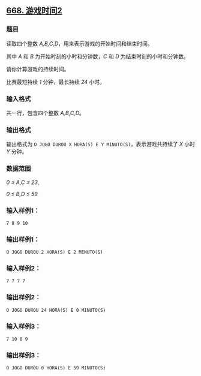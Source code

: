 ## [668. 游戏时间2](https://www.acwing.com/problem/content/670/)

### 题目

读取四个整数 *A,B,C,D*，用来表示游戏的开始时间和结束时间。

其中 *A* 和 *B* 为开始时刻的小时和分钟数，*C* 和 *D* 为结束时刻的小时和分钟数。

请你计算游戏的持续时间。

比赛最短持续 *1* 分钟，最长持续 *24* 小时。

### 输入格式

共一行，包含四个整数 *A,B,C,D*。

### 输出格式

输出格式为 `O JOGO DUROU X HORA(S) E Y MINUTO(S)`，表示游戏共持续了 *X* 小时 *Y* 分钟。

### 数据范围

*0 ≤ A,C ≤ 23*,

*0 ≤ B,D ≤ 59*

### 输入样例1：

```
7 8 9 10
```

### 输出样例1：

```
O JOGO DUROU 2 HORA(S) E 2 MINUTO(S)
```

### 输入样例2：

```
7 7 7 7
```

### 输出样例2：

```
O JOGO DUROU 24 HORA(S) E 0 MINUTO(S)
```

### 输入样例3：

```
7 10 8 9
```

### 输出样例3：

```
O JOGO DUROU 0 HORA(S) E 59 MINUTO(S)
```
